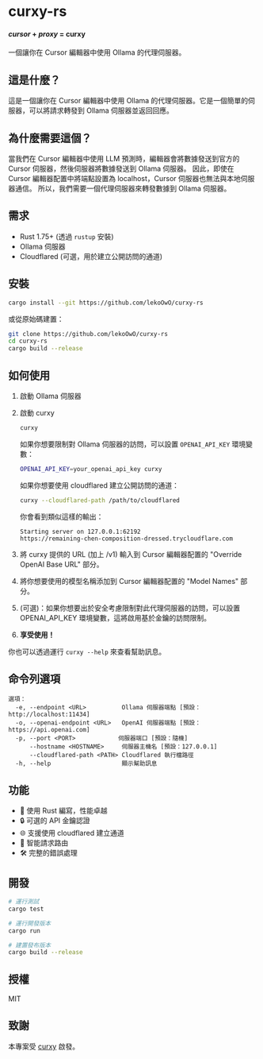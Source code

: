 # curxy-rs

#### _cursor_ + _proxy_ = **curxy**

一個讓你在 Cursor 編輯器中使用 Ollama 的代理伺服器。

## 這是什麼？

這是一個讓你在 Cursor 編輯器中使用 Ollama 的代理伺服器。它是一個簡單的伺服器，可以將請求轉發到 Ollama 伺服器並返回回應。

## 為什麼需要這個？

當我們在 Cursor 編輯器中使用 LLM 預測時，編輯器會將數據發送到官方的 Cursor 伺服器，然後伺服器將數據發送到 Ollama 伺服器。
因此，即使在 Cursor 編輯器配置中將端點設置為 localhost，Cursor 伺服器也無法與本地伺服器通信。
所以，我們需要一個代理伺服器來轉發數據到 Ollama 伺服器。

## 需求

- Rust 1.75+ (透過 `rustup` 安裝)
- Ollama 伺服器
- Cloudflared (可選，用於建立公開訪問的通道)

## 安裝

```bash
cargo install --git https://github.com/lekoOwO/curxy-rs
```

或從原始碼建置：

```bash
git clone https://github.com/lekoOwO/curxy-rs
cd curxy-rs
cargo build --release
```

## 如何使用

1. 啟動 Ollama 伺服器

2. 啟動 curxy

   ```bash
   curxy
   ```

   如果你想要限制對 Ollama 伺服器的訪問，可以設置 `OPENAI_API_KEY` 環境變數：

   ```bash
   OPENAI_API_KEY=your_openai_api_key curxy
   ```

   如果你想要使用 cloudflared 建立公開訪問的通道：

   ```bash
   curxy --cloudflared-path /path/to/cloudflared
   ```

   你會看到類似這樣的輸出：

   ```
   Starting server on 127.0.0.1:62192
   https://remaining-chen-composition-dressed.trycloudflare.com
   ```

3. 將 curxy 提供的 URL (加上 /v1) 輸入到 Cursor 編輯器配置的 "Override OpenAI Base URL" 部分。

4. 將你想要使用的模型名稱添加到 Cursor 編輯器配置的 "Model Names" 部分。

5. (可選)：如果你想要出於安全考慮限制對此代理伺服器的訪問，可以設置 OPENAI_API_KEY 環境變數，這將啟用基於金鑰的訪問限制。

6. **享受使用！**

你也可以透過運行 `curxy --help` 來查看幫助訊息。

## 命令列選項

```
選項：
  -e, --endpoint <URL>          Ollama 伺服器端點 [預設：http://localhost:11434]
  -o, --openai-endpoint <URL>   OpenAI 伺服器端點 [預設：https://api.openai.com]
  -p, --port <PORT>            伺服器端口 [預設：隨機]
      --hostname <HOSTNAME>     伺服器主機名 [預設：127.0.0.1]
      --cloudflared-path <PATH> Cloudflared 執行檔路徑
  -h, --help                    顯示幫助訊息
```

## 功能

- 🚀 使用 Rust 編寫，性能卓越
- 🔒 可選的 API 金鑰認證
- 🌐 支援使用 cloudflared 建立通道
- 🔄 智能請求路由
- 🛠 完整的錯誤處理

## 開發

```bash
# 運行測試
cargo test

# 運行開發版本
cargo run

# 建置發布版本
cargo build --release
```

## 授權

MIT

## 致謝

本專案受 [curxy](https://github.com/ryoppippi/curxy) 啟發。
